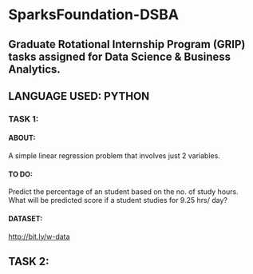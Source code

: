 # SparksFoundation-DSBA
## Graduate Rotational Internship Program (GRIP) tasks assigned for Data Science & Business Analytics.

## LANGUAGE USED: PYTHON
### TASK 1:  
#### ABOUT:  
   A simple linear regression problem that involves just 2 variables.  
#### TO DO:  
  Predict the percentage of an student based on the no. of study hours.  
  What will be predicted score if a student studies for 9.25 hrs/ day?  
#### DATASET:  
  http://bit.ly/w-data  

## TASK 2:
